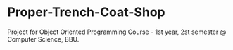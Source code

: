 # Proper-Trench-Coat-Shop
Project for Object Oriented Programming Course - 1st year, 2st semester @ Computer Science, BBU.
